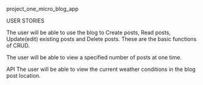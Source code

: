 project_one_micro_blog_app

USER STORIES

The user will be able to use the blog to Create posts, Read posts, Update(edit) existing posts and Delete posts. These are the basic functions of CRUD.



The user will be able to view a specified number of posts at one time.



API
The user will be able to view the current weather conditions in the blog post location.
